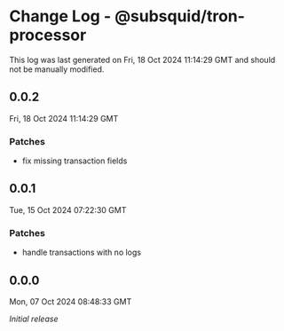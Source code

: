 # Change Log - @subsquid/tron-processor

This log was last generated on Fri, 18 Oct 2024 11:14:29 GMT and should not be manually modified.

## 0.0.2
Fri, 18 Oct 2024 11:14:29 GMT

### Patches

- fix missing transaction fields

## 0.0.1
Tue, 15 Oct 2024 07:22:30 GMT

### Patches

- handle transactions with no logs

## 0.0.0
Mon, 07 Oct 2024 08:48:33 GMT

_Initial release_

